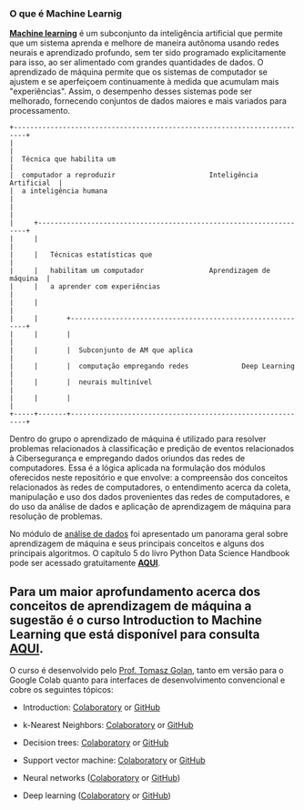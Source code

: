 ### O que é Machine Learnig

**[Machine learning](https://cloud.google.com/learn/what-is-machine-learning?hl=pt-BR)** é um subconjunto da inteligência artificial que permite que um sistema aprenda e melhore de maneira autônoma usando redes neurais e aprendizado profundo, sem ter sido programado explicitamente para isso, ao ser alimentado com grandes quantidades de dados. 
O aprendizado de máquina permite que os sistemas de computador se ajustem e se aperfeiçoem continuamente à medida que acumulam mais "experiências". Assim, o desempenho desses sistemas pode ser melhorado, fornecendo conjuntos de dados maiores e mais variados para processamento.

```
+-------------------------------------------------------------------------+
|                                                                         |
|  Técnica que habilita um                                                |
|  computador a reproduzir                       Inteligência Artificial  |
|  a inteligência humana                                                  |
|                                                                         | 
|     +-------------------------------------------------------------------+
|     |                                                                   |
|     |   Técnicas estatísticas que                                       |
|     |   habilitam um computador                Aprendizagem de máquina  |
|     |   a aprender com experiências                                     |
|     |                                                                   |
|     |       +-----------------------------------------------------------+
|     |       |                                                           |
|     |       |  Subconjunto de AM que aplica                             |
|     |       |  computação empregando redes             Deep Learning    |
|     |       |  neurais multinível                                       |
|     |       |                                                           |
+-----+-------+-----------------------------------------------------------+
```

Dentro do grupo o aprendizado de máquina é utilizado para resolver problemas relacionados à classificação e predição de eventos relacionados à Cibersegurança e empregando dados oriundos das redes de computadores. Essa é a lógica aplicada na formulação dos módulos oferecidos neste repositório e que envolve: a compreensão dos conceitos relacionados às redes de computadores, o entendimento acerca da coleta, manipulação e uso dos dados provenientes das redes de computadores, e do uso da análise de dados e aplicação de aprendizagem de máquina para resolução de problemas.

No módulo de [análise de dados](https://github.com/fernandonakayama/guia_iniciacao_cientifica/tree/main/analise_dados) foi apresentado um panorama geral sobre aprendizagem de máquina e seus principais conceitos e alguns dos principais algoritmos. O capítulo 5 do livro Python Data Science Handbook pode ser acessado gratuitamente **[AQUI](https://jakevdp.github.io/PythonDataScienceHandbook/05.00-machine-learning.html)**. 

## Para um maior aprofundamento acerca dos conceitos de aprendizagem de máquina a sugestão é o curso **Introduction to Machine Learning** que está disponível para consulta [AQUI](https://tomaszgolan.github.io/introduction_to_machine_learning/).

O curso é desenvolvido pelo [Prof. Tomasz Golan](http://www.ift.uni.wroc.pl/~tgolan/), tanto em versão para o Google Colab quanto para interfaces de desenvolvimento convencional e cobre os seguintes tópicos:

-   Introduction:  [Colaboratory](https://colab.research.google.com/drive/1qJj4jZMpBpfCkHc0bavFGezx8bhJlVcx)  or  [GitHub](https://github.com/TomaszGolan/introduction_to_machine_learning/blob/master/docs/notebooks/introduction_to_machine_learning_00_intro.ipynb)
    
-   k-Nearest Neighbors:  [Colaboratory](https://colab.research.google.com/drive/1My8UggN12Opt_gscK3tl4VLhZkHiQSyX)  or  [GitHub](https://github.com/TomaszGolan/introduction_to_machine_learning/blob/master/docs/notebooks/introduction_to_machine_learning_01_knn.ipynb)
    
-   Decision trees:  [Colaboratory](https://colab.research.google.com/drive/1_Qb92Hj5_f2rpta67JC0JKXwE2581Ar-)  or  [GitHub](https://github.com/TomaszGolan/introduction_to_machine_learning/blob/master/docs/notebooks/introduction_to_machine_learning_02_dt.ipynb)
    
-   Support vector machine:  [Colaboratory](https://colab.research.google.com/drive/1IA_RgU64I8OZ-KKNV42T4ldkEOHFZ8d_)  or  [GitHub](https://github.com/TomaszGolan/introduction_to_machine_learning/blob/master/docs/notebooks/introduction_to_machine_learning_03_svm.ipynb)
    
-   Neural networks ([Colaboratory](https://colab.research.google.com/drive/1DdGmph_WzVpCRJ2c6jVRDcznJ--8xduh)  or  [GitHub](https://github.com/TomaszGolan/introduction_to_machine_learning/blob/master/docs/notebooks/introduction_to_machine_learning_04_nn.ipynb))
    
-   Deep learning ([Colaboratory](https://colab.research.google.com/drive/1pW-SvZ62L-WZRtRyZ-rFETt5L24V7XEz)  or  [GitHub](https://github.com/TomaszGolan/introduction_to_machine_learning/blob/master/docs/notebooks/introduction_to_machine_learning_05_dl.ipynb))



